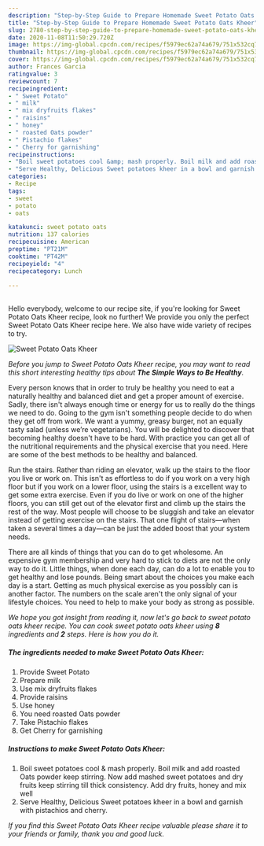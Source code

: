 ```yaml
---
description: "Step-by-Step Guide to Prepare Homemade Sweet Potato Oats Kheer"
title: "Step-by-Step Guide to Prepare Homemade Sweet Potato Oats Kheer"
slug: 2780-step-by-step-guide-to-prepare-homemade-sweet-potato-oats-kheer
date: 2020-11-08T11:50:29.720Z
image: https://img-global.cpcdn.com/recipes/f5979ec62a74a679/751x532cq70/sweet-potato-oats-kheer-recipe-main-photo.jpg
thumbnail: https://img-global.cpcdn.com/recipes/f5979ec62a74a679/751x532cq70/sweet-potato-oats-kheer-recipe-main-photo.jpg
cover: https://img-global.cpcdn.com/recipes/f5979ec62a74a679/751x532cq70/sweet-potato-oats-kheer-recipe-main-photo.jpg
author: Frances Garcia
ratingvalue: 3
reviewcount: 7
recipeingredient:
- " Sweet Potato"
- " milk"
- " mix dryfruits flakes"
- " raisins"
- " honey"
- " roasted Oats powder"
- " Pistachio flakes"
- " Cherry for garnishing"
recipeinstructions:
- "Boil sweet potatoes cool &amp; mash properly. Boil milk and add roasted Oats powder keep stirring. Now add mashed sweet potatoes and dry fruits keep stirring till thick consistency. Add dry fruits, honey and mix well"
- "Serve Healthy, Delicious Sweet potatoes kheer in a bowl and garnish with pistachios and cherry."
categories:
- Recipe
tags:
- sweet
- potato
- oats

katakunci: sweet potato oats 
nutrition: 137 calories
recipecuisine: American
preptime: "PT21M"
cooktime: "PT42M"
recipeyield: "4"
recipecategory: Lunch

---
```

<br>
Hello everybody, welcome to our recipe site, if you're looking for Sweet Potato Oats Kheer recipe, look no further! We provide you only the perfect Sweet Potato Oats Kheer recipe here. We also have wide variety of recipes to try.
<br>


![Sweet Potato Oats Kheer](https://img-global.cpcdn.com/recipes/f5979ec62a74a679/751x532cq70/sweet-potato-oats-kheer-recipe-main-photo.jpg)

<i>Before you jump to Sweet Potato Oats Kheer recipe, you may want to read this short interesting healthy tips about <strong>The Simple Ways to Be Healthy</strong>.</i>

Every person knows that in order to truly be healthy you need to eat a naturally healthy and balanced diet and get a proper amount of exercise. Sadly, there isn't always enough time or energy for us to really do the things we need to do. Going to the gym isn't something people decide to do when they get off from work. We want a yummy, greasy burger, not an equally tasty salad (unless we’re vegetarians). You will be delighted to discover that becoming healthy doesn't have to be hard. With practice you can get all of the nutritional requirements and the physical exercise that you need. Here are some of the best methods to be healthy and balanced.

Run the stairs. Rather than riding an elevator, walk up the stairs to the floor you live or work on. This isn't as effortless to do if you work on a very high floor but if you work on a lower floor, using the stairs is a excellent way to get some extra exercise. Even if you do live or work on one of the higher floors, you can still get out of the elevator first and climb up the stairs the rest of the way. Most people will choose to be sluggish and take an elevator instead of getting exercise on the stairs. That one flight of stairs—when taken a several times a day—can be just the added boost that your system needs. 

There are all kinds of things that you can do to get wholesome. An expensive gym membership and very hard to stick to diets are not the only way to do it. Little things, when done each day, can do a lot to enable you to get healthy and lose pounds. Being smart about the choices you make each day is a start. Getting as much physical exercise as you possibly can is another factor. The numbers on the scale aren't the only signal of your lifestyle choices. You need to help to make your body as strong as possible. 


<i>We hope you got insight from reading it, now let's go back to sweet potato oats kheer recipe. You can cook sweet potato oats kheer using <strong>8</strong> ingredients and <strong>2</strong> steps. Here is how you do it.
</i>

##### The ingredients needed to make Sweet Potato Oats Kheer:

1. Provide  Sweet Potato
1. Prepare  milk
1. Use  mix dryfruits flakes
1. Provide  raisins
1. Use  honey
1. You need  roasted Oats powder
1. Take  Pistachio flakes
1. Get  Cherry for garnishing


##### Instructions to make Sweet Potato Oats Kheer:

1. Boil sweet potatoes cool &amp; mash properly. Boil milk and add roasted Oats powder keep stirring. Now add mashed sweet potatoes and dry fruits keep stirring till thick consistency. Add dry fruits, honey and mix well
1. Serve Healthy, Delicious Sweet potatoes kheer in a bowl and garnish with pistachios and cherry.


<i>If you find this Sweet Potato Oats Kheer recipe valuable please share it to your friends or family, thank you and good luck.</i>
